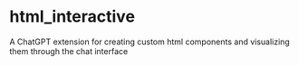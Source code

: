 # html_interactive
A ChatGPT extension for creating custom html components and visualizing them through the chat interface
